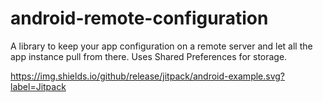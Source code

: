 # android-remote-configuration
A library to keep your app configuration on a remote server and let all the app instance pull from there. Uses Shared Preferences for storage.

https://img.shields.io/github/release/jitpack/android-example.svg?label=Jitpack
